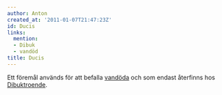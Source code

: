```yaml
---
author: Anton
created_at: '2011-01-07T21:47:23Z'
id: Ducis
links:
  mention:
  - Dibuk
  - vandöd
title: Ducis
---
```


Ett föremål används för att befalla [vandöda] och som endast återfinns hos [Dibuktroende].

  [vandöda]: vandöd
  [Dibuktroende]: Dibuk
